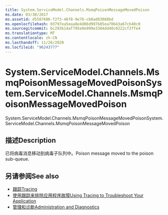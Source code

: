 ```yaml
---
title: System.ServiceModel.Channels.MsmqPoisonMessageMovedPoison
ms.date: 03/30/2017
ms.assetid: d5587606-f2f3-46f8-9e76-cb8ad83088bd
ms.openlocfilehash: 03797ea5eaa8e4d86d997b85ea70b43a67cb40c0
ms.sourcegitcommit: bc293b14af795e0e999e3304dd40c0222cf2ffe4
ms.translationtype: MT
ms.contentlocale: zh-CN
ms.lasthandoff: 11/26/2020
ms.locfileid: "96243777"
---
```

# <a name="systemservicemodelchannelsmsmqpoisonmessagemovedpoison"></a><span data-ttu-id="17bf3-102">System.ServiceModel.Channels.MsmqPoisonMessageMovedPoison</span><span class="sxs-lookup"><span data-stu-id="17bf3-102">System.ServiceModel.Channels.MsmqPoisonMessageMovedPoison</span></span>

<span data-ttu-id="17bf3-103">System.ServiceModel.Channels.MsmqPoisonMessageMovedPoison</span><span class="sxs-lookup"><span data-stu-id="17bf3-103">System.ServiceModel.Channels.MsmqPoisonMessageMovedPoison</span></span>  
  
## <a name="description"></a><span data-ttu-id="17bf3-104">描述</span><span class="sxs-lookup"><span data-stu-id="17bf3-104">Description</span></span>  

 <span data-ttu-id="17bf3-105">已将病毒消息移动到病毒子队列中。</span><span class="sxs-lookup"><span data-stu-id="17bf3-105">Poison message moved to the poison sub-queue.</span></span>  
  
## <a name="see-also"></a><span data-ttu-id="17bf3-106">另请参阅</span><span class="sxs-lookup"><span data-stu-id="17bf3-106">See also</span></span>

- [<span data-ttu-id="17bf3-107">跟踪</span><span class="sxs-lookup"><span data-stu-id="17bf3-107">Tracing</span></span>](index.md)
- [<span data-ttu-id="17bf3-108">使用跟踪来排除应用程序故障</span><span class="sxs-lookup"><span data-stu-id="17bf3-108">Using Tracing to Troubleshoot Your Application</span></span>](using-tracing-to-troubleshoot-your-application.md)
- [<span data-ttu-id="17bf3-109">管理和诊断</span><span class="sxs-lookup"><span data-stu-id="17bf3-109">Administration and Diagnostics</span></span>](../index.md)
